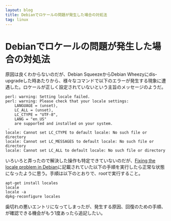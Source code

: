 ```yaml
---
layout: blog
title: Debianでロケールの問題が発生した場合の対処法
tag: linux
---
```


# Debianでロケールの問題が発生した場合の対処法

原因は良くわからないのだが、Debian SqueezeからDebian Wheezyにdis-upgradeした時あたりから、様々なコマンドで以下のエラーが発生する現象に遭遇した。ロケールが正しく設定されていないという主旨のメッセージのようだ。

~~~~
perl: warning: Setting locale failed.
perl: warning: Please check that your locale settings:
	LANGUAGE = (unset),
	LC_ALL = (unset),
	LC_CTYPE = "UTF-8",
	LANG = "en_US"
    are supported and installed on your system.
 .
locale: Cannot set LC_CTYPE to default locale: No such file or directory
locale: Cannot set LC_MESSAGES to default locale: No such file or directory
locale: Cannot set LC_ALL to default locale: No such file or directory
~~~~

いろいろと弄ったので解決した操作も特定できていないのだが、[Fixing the locale problem in Debian](http://hexample.com/2012/02/05/fixing-locale-problem-debian/)に記載されていた以下の手順を実行したら正常な状態になったように思う。手順は以下のとおりで、rootで実行すること。

~~~~
apt-get install locales
locale
locale -a
dpkg-reconfigure locales
~~~~

歯切れの悪いエントリになってしまったが、発生する原因、回復のための手順、が確認できる機会がもう1度あったら追記したい。
